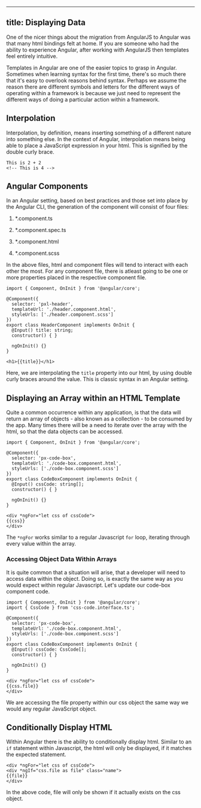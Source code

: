  ---
 title: Displaying Data  
 ---

One of the nicer things about the migration from AngularJS to Angular
was that many html bindings felt at home. If you are someone who had the
ability to experience Angular, after working with AngularJS then
templates feel entirely intuitive.

Templates in Angular are one of the easier topics to grasp in Angular.
Sometimes when learning syntax for the first time, there's so much there
that it's easy to overlook reasons behind syntax. Perhaps we assume the
reason there are different symbols and letters for the different ways of
operating within a framework is because we just need to represent the
different ways of doing a particular action within a framework.

 Interpolation 
--------------

Interpolation, by definition, means inserting something of a different
nature into something else. In the context of Angular, interpolation
means being able to place a JavaScript expression in your html. This is
signified by the double curly brace.

``` {caption="interpolation-example.component.html"}
This is 2 + 2
<!-- This is 4 --> 
```

 Angular Components 
-------------------

In an Angular setting, based on best practices and those set into place
by the Angular CLI, the generation of the component will consist of four
files:

1.  \*.component.ts

2.  \*.component.spec.ts

3.  \*.component.html

4.  \*.component.scss

In the above files, html and component files will tend to interact with
each other the most. For any component file, there is atleast going to
be one or more properties placed in the respective component file.

``` {caption="header.component.ts"}
import { Component, OnInit } from '@angular/core';

@Component({
  selector: 'pxl-header',
  templateUrl: './header.component.html',
  styleUrls: ['./header.component.scss']
})
export class HeaderComponent implements OnInit {
  @Input() title: string;
  constructor() { }

  ngOnInit() {}
} 
```

``` {caption="header.component.html"}
<h1>{{title}}</h1>
```

Here, we are interpolating the `title` property into our html, by using
double curly braces around the value. This is classic syntax in an
Angular setting.

 Displaying an Array within an HTML Template 
--------------------------------------------

Quite a common occurrence within any application, is that the data will
return an array of objects - also known as a collection - to be consumed
by the app. Many times there will be a need to iterate over the array
with the html, so that the data objects can be accessed.

``` {caption="px-code-box.component.ts"}
import { Component, OnInit } from '@angular/core';

@Component({
  selector: 'px-code-box',
  templateUrl: './code-box.component.html',
  styleUrls: ['./code-box.component.scss']
})
export class CodeBoxComponent implements OnInit {
  @Input() cssCode: string[];
  constructor() { }

  ngOnInit() {}
} 
```

``` {caption="px-code-box.component.html"}
<div *ngFor="let css of cssCode">
{{css}}
</div>   
```

The `*ngFor` works similar to a regular Javascript `for` loop, iterating
through every value within the array.

###  Accessing Object Data Within Arrays 

It is quite common that a situation will arise, that a developer will
need to access data within the object. Doing so, is exactly the same way
as you would expect within regular Javascript. Let's update our code-box
component code.

``` {caption="px-code-box.component.ts"}
import { Component, OnInit } from '@angular/core';
import { CssCode } from 'css-code.interface.ts';

@Component({
  selector: 'px-code-box',
  templateUrl: './code-box.component.html',
  styleUrls: ['./code-box.component.scss']
})
export class CodeBoxComponent implements OnInit {
  @Input() cssCode: CssCode[];
  constructor() { }

  ngOnInit() {}
} 
```

``` {caption="px-code-box.component.html"}
<div *ngFor="let css of cssCode">
{{css.file}}
</div>   
```

We are accessing the file property within our css object the same way we
would any regular JavaScript object.

 Conditionally Display HTML 
---------------------------

Within Angular there is the ability to conditionally display html.
Similar to an `if` statement within Javascript, the html will only be
displayed, if it matches the expected statement.

    <div *ngFor="let css of cssCode">
    <div *ngIf="css.file as file" class="name">
    {{file}}
    </div>   

In the above code, file will only be shown if it actually exists on the
css object.
